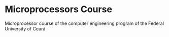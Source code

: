 # Microprocessors Course
Microprocessor course of the computer engineering program of the Federal University of Ceará
